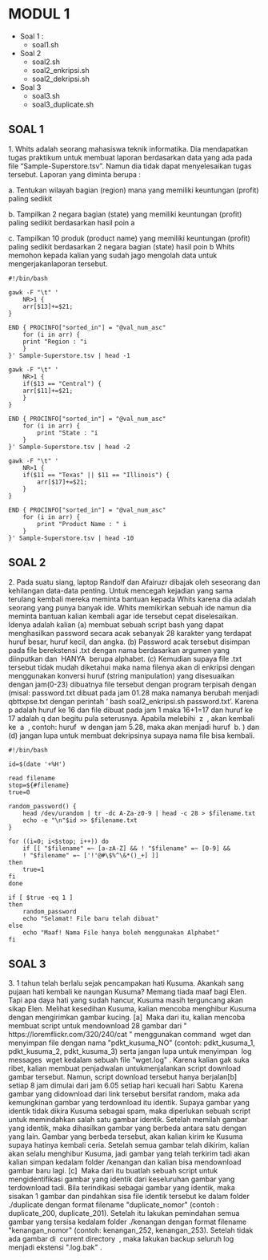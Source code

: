 # MODUL 1

 - Soal 1 :
	 * soal1.sh
 - Soal 2
	 * soal2.sh
	 * soal2_enkripsi.sh
	 * soal2_dekripsi.sh
 - Soal 3
	 * soal3.sh
	 * soal3_duplicate.sh

## SOAL 1
<justify>
1. Whits adalah seorang mahasiswa teknik informatika. Dia mendapatkan tugas praktikum
untuk membuat laporan berdasarkan data yang ada pada file “Sample-Superstore.tsv”.
Namun dia tidak dapat menyelesaikan tugas tersebut. Laporan yang diminta berupa :
<p></p>
a. Tentukan wilayah bagian (region) mana yang memiliki keuntungan (profit) paling sedikit

b. Tampilkan 2 negara bagian (state) yang memiliki keuntungan (profit) paling sedikit berdasarkan hasil poin a

c. Tampilkan 10 produk (product name) yang memiliki keuntungan (profit) paling sedikit berdasarkan 2 negara bagian (state) hasil poin b Whits memohon kepada kalian yang sudah jago mengolah data untuk mengerjakanlaporan tersebut.
</justify>

    #!/bin/bash

	gawk -F "\t" '
		NR>1 {
		arr[$13]+=$21;	
	}
	
	END { PROCINFO["sorted_in"] = "@val_num_asc"
		for (i in arr) {	
		print "Region : "i
		}
	}' Sample-Superstore.tsv | head -1
	
<p></p>

	gawk -F "\t" '
		NR>1 {
		if($13 == "Central") {	
		arr[$11]+=$21;
		}
	}

	END { PROCINFO["sorted_in"] = "@val_num_asc"
		for (i in arr) {
			print "State : "i
		}
	}' Sample-Superstore.tsv | head -2
<p></p>

	gawk -F "\t" '
		NR>1 {	
		if($11 == "Texas" || $11 == "Illinois") {
			arr[$17]+=$21;
		}
	}
	
	END { PROCINFO["sorted_in"] = "@val_num_asc"
		for (i in arr) {
			print "Product Name : " i
		}
	}' Sample-Superstore.tsv | head -10
 
## SOAL 2
<justify>
2. Pada suatu siang, laptop Randolf dan Afairuzr dibajak oleh seseorang dan kehilangan data-data penting. Untuk mencegah kejadian yang sama terulang kembali mereka meminta bantuan kepada Whits karena dia adalah seorang yang punya banyak ide. Whits memikirkan sebuah ide namun dia meminta bantuan kalian kembali agar ide tersebut cepat diselesaikan. Idenya adalah kalian (a) membuat sebuah script bash yang
dapat menghasilkan password secara acak sebanyak 28 karakter yang terdapat huruf besar, huruf kecil, dan angka. (b) Password acak tersebut disimpan pada file berekstensi .txt dengan nama berdasarkan argumen yang diinputkan dan ​ HANYA ​ berupa alphabet​. (c) Kemudian supaya file .txt tersebut tidak mudah diketahui maka nama filenya akan di enkripsi dengan menggunakan konversi huruf (string manipulation) yang disesuaikan dengan jam(0-23) dibuatnya file tersebut dengan program terpisah dengan (misal: password.txt dibuat pada jam 01.28 maka namanya berubah menjadi qbttxpse.txt dengan perintah ‘​ bash soal2_enkripsi.sh password.txt’. Karena p adalah huruf ke 16 dan
file dibuat pada jam 1 maka 16+1=17 dan huruf ke 17 adalah q dan begitu pula seterusnya. Apabila melebihi ​ z ​ , akan kembali ke ​ a ​ , contoh: huruf ​ w dengan jam 5.28, maka akan menjadi huruf ​ b.​ ) dan (d) jangan lupa untuk membuat dekripsinya supaya nama file bisa kembali.
</justify>
<p></p>

	#!/bin/bash
	
	id=$(date '+%H')
	
	read filename
	stop=${#filename}
	true=0

	random_password() {	
		head /dev/urandom | tr -dc A-Za-z0-9 | head -c 28 > $filename.txt
		echo -e "\n"$id >> $filename.txt
	}

	for ((i=0; i<$stop; i++)) do
		if [[ "$filename" =~ [a-zA-Z] && ! "$filename" =~ [0-9] && 
		! "$filename" =~ ['!'@#\$%^\&*()_+] ]]
	then
		true=1
	fi
	done

	if [ $true -eq 1 ]
	then
		random_password
		echo "Selamat! File baru telah dibuat"
	else
		echo "Maaf! Nama File hanya boleh menggunakan Alphabet"
	fi
<p></p>


## SOAL 3
<justify>
3. 1 tahun telah berlalu sejak pencampakan hati Kusuma. Akankah sang pujaan hati
kembali ke naungan Kusuma? Memang tiada maaf bagi Elen. Tapi apa daya hati yang
sudah hancur, Kusuma masih terguncang akan sikap Elen. Melihat kesedihan Kusuma,
kalian mencoba menghibur Kusuma dengan mengirimkan gambar kucing. [a] ​ Maka dari
itu, kalian mencoba membuat script untuk mendownload 28 gambar dari
"​ https://loremflickr.com/320/240/cat​ " menggunakan command ​ wget dan menyimpan file
dengan nama "pdkt_kusuma_NO" (contoh: pdkt_kusuma_1, pdkt_kusuma_2,
pdkt_kusuma_3) serta jangan lupa untuk menyimpan ​ log messages ​ wget kedalam
sebuah file "wget.log"​ . Karena kalian gak suka ribet, kalian membuat penjadwalan untukmenjalankan script download gambar tersebut. Namun, script download tersebut hanya
berjalan[b] ​ setiap 8 jam dimulai dari jam 6.05 setiap hari kecuali hari Sabtu ​ Karena
gambar yang didownload dari link tersebut bersifat random, maka ada kemungkinan
gambar yang terdownload itu identik. Supaya gambar yang identik tidak dikira Kusuma
sebagai spam, maka diperlukan sebuah script untuk memindahkan salah satu gambar
identik. Setelah memilah gambar yang identik, maka dihasilkan gambar yang berbeda
antara satu dengan yang lain. Gambar yang berbeda tersebut, akan kalian kirim ke
Kusuma supaya hatinya kembali ceria. Setelah semua gambar telah dikirim, kalian akan
selalu menghibur Kusuma, jadi gambar yang telah terkirim tadi akan kalian simpan
kedalam folder /kenangan dan kalian bisa mendownload gambar baru lagi. [c] ​ Maka dari
itu buatlah sebuah script untuk mengidentifikasi gambar yang identik dari keseluruhan
gambar yang terdownload tadi. Bila terindikasi sebagai gambar yang identik, maka
sisakan 1 gambar dan pindahkan sisa file identik tersebut ke dalam folder ./duplicate
dengan format filename "duplicate_nomor" (contoh : duplicate_200, duplicate_201).
Setelah itu lakukan pemindahan semua gambar yang tersisa kedalam folder ./kenangan
dengan format filename "kenangan_nomor" (contoh: kenangan_252, kenangan_253).
Setelah tidak ada gambar di ​ current directory ​ , maka lakukan backup seluruh log menjadi
ekstensi ".log.bak"​ .
</justify>


 

	 
<!--stackedit_data:
eyJoaXN0b3J5IjpbODEzMjE5MDAzLC0zMjA5ODg4MTgsMjQ1Nz
U3OTM0LC0xMzE4NzIyNzU2LC0xNTA2MjAxNjcwLC0xMjA5NzM3
MTI4LC0xODI3ODQ5OTQyLDEwODA5MjY2NywxMTc4OTIyNDk4XX
0=
-->